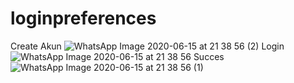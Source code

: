 # loginpreferences
Create Akun ![WhatsApp Image 2020-06-15 at 21 38 56 (2)](https://user-images.githubusercontent.com/63543822/84673271-ad212b80-af53-11ea-9b48-235e25010ed4.jpeg)
Login ![WhatsApp Image 2020-06-15 at 21 38 56](https://user-images.githubusercontent.com/63543822/84673262-a98da480-af53-11ea-9bd0-2b6f0e157526.jpeg)
Succes ![WhatsApp Image 2020-06-15 at 21 38 56 (1)](https://user-images.githubusercontent.com/63543822/84673269-abeffe80-af53-11ea-94a6-339b388b1ede.jpeg)
